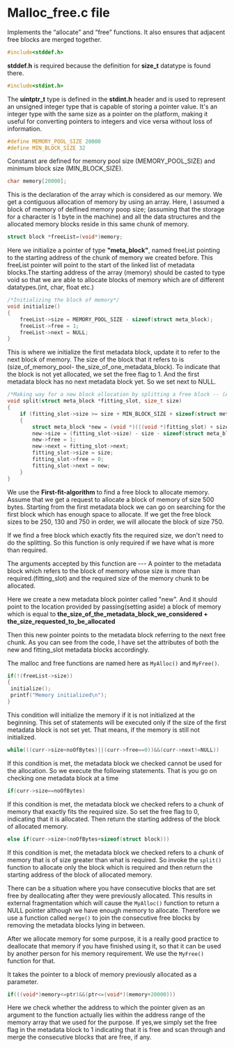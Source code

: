 # Malloc_free.c file

Implements the “allocate” and “free” functions. It also ensures that adjacent free blocks are merged together.

~~~C
#include<stddef.h>
~~~

**stddef.h** is required because the definition for **size_t** datatype is found there.

~~~C
#include<stdint.h>
~~~

The **uintptr_t** type is defined in the **stdint.h** header and is used to represent an unsigned integer type that is capable of storing a pointer value. It's an integer type with the same size as a pointer on the platform, making it useful for converting pointers to integers and vice versa without loss of information.

~~~C
#define MEMORY_POOL_SIZE 20000
#define MIN_BLOCK_SIZE 32
~~~
Constanst are defined for memory pool size (MEMORY_POOL_SIZE) and minimum block size (MIN_BLOCK_SIZE).

~~~C
char memory[20000];
~~~

This is the declaration of the array which is considered as our memory. We get a contiguous allocation of memory by using an array.
Here, I assumed a block of memory of deifined memory poop size; (assuming that the storage for a character is 1 byte in the machine) and all the data structures and the allocated memory blocks reside in this same chunk of memory.

~~~C
struct block *freeList=(void*)memory;
~~~

Here we initialize a pointer of type **"meta_block"**, named freeList pointing to the starting address of the chunk of memory we created before. This freeList pointer will point to the start of the linked list of metadata blocks.The starting address of the array (memory) should be casted to type void so that we are able to allocate blocks of memory which are of different datatypes.(int, char, float etc.)

~~~C
/*Initializing the block of memory*/
void initialize()
{
    freeList->size = MEMORY_POOL_SIZE - sizeof(struct meta_block);
    freeList->free = 1;
    freeList->next = NULL;
}
~~~

This is where we initialize the first metadata block, update it to refer to the next block of memory.
The size of the block that it refers to is (size_of_memory_pool- the_size_of_one_metadata_block).
To indicate that the block is not yet allocated, we set the free flag to 1.
And the first metadata block has no next metadata block yet. So we set next to NULL.

~~~C
/*Making way for a new block allocation by splitting a free block -- (Assume first fit algorithm)*/
void split(struct meta_block *fitting_slot, size_t size)
{
    if (fitting_slot->size >= size + MIN_BLOCK_SIZE + sizeof(struct meta_block))
    {
        struct meta_block *new = (void *)(((void *)fitting_slot) + size + sizeof(struct meta_block));
        new->size = (fitting_slot->size) - size - sizeof(struct meta_block);
        new->free = 1;
        new->next = fitting_slot->next;
        fitting_slot->size = size;
        fitting_slot->free = 0;
        fitting_slot->next = new;
    }
}
~~~

We use the **First-fit-algorithm** to find a free block to allocate memory. Assume that we get a request to allocate a block of memory of size 500 bytes. Starting from the first metadata block we can go on searching for the first block which has enough space to allocate. If we get the free block sizes to be 250, 130 and 750 in order, we will allocate the block of size 750.

If we find a free block which exactly fits the required size, we don't need to do the splitting. So this function is only required if we have what is more than required.

The arguments accepted by this function are --- A pointer to the metadata block which refers to the block of memory whose size is more than required.(fitting_slot) and the required size of the memory chunk to be allocated.

Here we create a new metadata block pointer called "new". And it should point to the location provided by passing(setting aside) a block of memory which is equal to **the_size_of_the_metadata_block_we_considered + the_size_requested_to_be_allocated**

Then this new pointer points to the metadata block referring to the next free chunk.
As you can see from the code, I have set the attributes of both the new and fitting_slot metadata blocks accordingly.

The malloc and free functions are named here as ``MyAlloc()`` and ``MyFree()``.

~~~C
if(!(freeList->size))
{ 
 initialize();
 printf("Memory initialized\n");
}
~~~

This condition will initialize the memory if it is not initialized at the beginning. This set of statements will be executed only if the size of the first metadata block is not set yet. That means, if the memory is still not initialized.

~~~C
while(((curr->size<noOfBytes)||(curr->free==0))&&(curr->next!=NULL))
~~~

If this condition is met, the metadata block we checked cannot be used for the allocation. So we execute the following statements. That is you go on checking one metadata block at a time

~~~C
if(curr->size==noOfBytes)
~~~

If this condition is met, the metadata block we checked refers to a chunk of memory that exactly fits the required size. So set the free flag to 0, indicating that it is allocated. Then return the starting address of the block of allocated memory.

~~~C
else if(curr->size>(noOfBytes+sizeof(struct block)))
~~~

If this condition is met, the metadata block we checked refers to a chunk of memory that is of size greater than what is required. So invoke the ``split()`` function to allocate only the block which is required and then return the starting address of the block of allocated memory.

There can be a situation where you have consecutive blocks that are set free by deallocating after they were previously allocated. This results in external fragmentation which will cause the ``MyAlloc()`` function to return a NULL pointer although we have enough memory to allocate. Therefore we use a function called ``merge()`` to join the consecutive free blocks by removing the metadata blocks lying in between.

After we allocate memory for some purpose, it is a really good practice to deallocate that memory if you have finished using it, so that it can be used by another person for his memory requirement.
We use the ``MyFree()`` function for that.

It takes the pointer to a block of memory previously allocated as a parameter.

~~~C
if(((void*)memory<=ptr)&&(ptr<=(void*)(memory+20000)))
~~~

Here we check whether the address to which the pointer given as an argument to the function actually lies within the address range of the memory array that we used for the purpose. If yes,we simply set the free flag in the metadata block to 1 indicating that it is free and scan through and merge the consecutive blocks that are free, if any.
